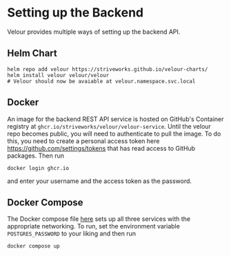 # Setting up the Backend

Velour provides multiple ways of setting up the backend API.

## Helm Chart

```shell
helm repo add velour https://striveworks.github.io/velour-charts/
helm install velour velour/velour
# Velour should now be avaiable at velour.namespace.svc.local
```

## Docker

An image for the backend REST API service is hosted on GitHub's Container registry at `ghcr.io/striveworks/velour/velour-service`. Until the velour repo becomes public, you will need to authenticate to pull the image. To do this, you need to create a personal access token here https://github.com/settings/tokens that has read access to GitHub packages. Then run

```shell
docker login ghcr.io
```

and enter your username and the access token as the password.

## Docker Compose

The Docker compose file [here](https://github.com/Striveworks/velour/blob/main/backend/docker-compose.yml) sets up all three services with the appropriate networking. To run, set the environment variable `POSTGRES_PASSWORD` to your liking and then run

```shell
docker compose up
```
